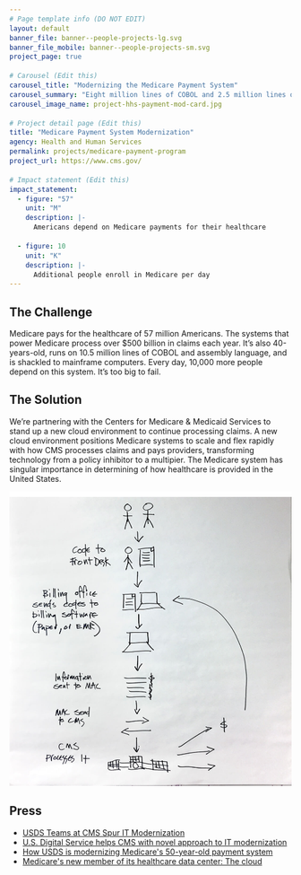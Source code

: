```yaml
---
# Page template info (DO NOT EDIT)
layout: default
banner_file: banner--people-projects-lg.svg
banner_file_mobile: banner--people-projects-sm.svg
project_page: true

# Carousel (Edit this)
carousel_title: "Modernizing the Medicare Payment System"
carousel_summary: "Eight million lines of COBOL and 2.5 million lines of assembly running on 15 mainframes. Four percent of the entire American economy is fueled by Medicare payments and 57 million people depend on it for their healthcare."
carousel_image_name: project-hhs-payment-mod-card.jpg

# Project detail page (Edit this)
title: "Medicare Payment System Modernization"
agency: Health and Human Services
permalink: projects/medicare-payment-program
project_url: https://www.cms.gov/

# Impact statement (Edit this)
impact_statement:
  - figure: "57"
    unit: "M"
    description: |-
      Americans depend on Medicare payments for their healthcare

  - figure: 10
    unit: "K"
    description: |-
      Additional people enroll in Medicare per day
---
```


## The Challenge

Medicare pays for the healthcare of 57 million Americans. The systems that power Medicare process over $500 billion in claims each year. It’s also 40-years-old, runs on 10.5 million lines of COBOL and assembly language, and is shackled to mainframe computers. Every day, 10,000 more people depend on this system. It’s too big to fail.

## The Solution

We’re partnering with the Centers for Medicare & Medicaid Services to stand up a new cloud environment to continue processing claims. A new cloud environment positions Medicare systems to scale and flex rapidly with how CMS processes claims and pays providers, transforming technology from a policy inhibitor to a multipier. The Medicare system has singular importance in determining of how healthcare is provided in the United States.

![](../images/project-hhs-payment-mod-page.jpg)

## Press

- [USDS Teams at CMS Spur IT Modernization](https://fedtechmagazine.com/article/2018/06/usds-teams-cms-spur-it-modernization)
- [U.S. Digital Service helps CMS with novel approach to IT modernization](https://federalnewsnetwork.com/ask-the-cio/2018/05/u-s-digital-service-helps-cms-with-novel-approach-to-it-modernization/)
- [How USDS is modernizing Medicare's 50-year-old payment system](https://www.programmableweb.com/news/how-usds-modernizing-medicares-50-year-old-payment-system/native-case-study/2018/11/13)
- [Medicare's new member of its healthcare data center: The cloud](https://searchhealthit.techtarget.com/news/252450112/Medicares-new-member-of-its-healthcare-data-center-The-cloud)
